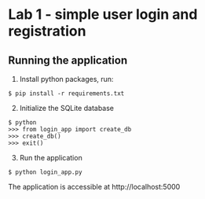 # Lab 1 - simple user login and registration
## Running the application
1. Install python packages, run:
```
$ pip install -r requirements.txt
```

2. Initialize the SQLite database
```
$ python
>>> from login_app import create_db
>>> create_db()
>>> exit()
```

3. Run the application
```
$ python login_app.py
```

The application is accessible at http://localhost:5000